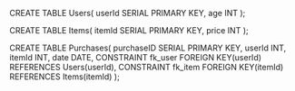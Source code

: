 CREATE TABLE Users(
  userId SERIAL PRIMARY KEY,
  age INT
);

CREATE TABLE Items(
  itemId SERIAL PRIMARY KEY,
  price INT
);
  
CREATE TABLE Purchases(
  purchaseID SERIAL PRIMARY KEY,
  userId INT,
  itemId INT,
  date DATE,
  CONSTRAINT fk_user
  	FOREIGN KEY(userId)
  	REFERENCES Users(userId),
  CONSTRAINT fk_item
  	FOREIGN KEY(itemId)
  	REFERENCES Items(itemId)
);